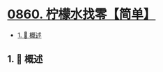 # [0860. 柠檬水找零【简单】](https://github.com/Tdahuyou/TNotes.leetcode/tree/main/notes/0860.%20%E6%9F%A0%E6%AA%AC%E6%B0%B4%E6%89%BE%E9%9B%B6%E3%80%90%E7%AE%80%E5%8D%95%E3%80%91)

<!-- region:toc -->

- [1. 📝 概述](#1--概述)

<!-- endregion:toc -->

## 1. 📝 概述
